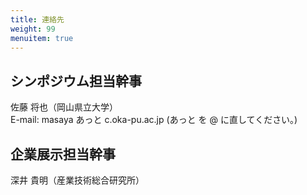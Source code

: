 ```yaml
---
title: 連絡先
weight: 99
menuitem: true
---
```


## シンポジウム担当幹事

佐藤 将也（岡山県立大学）<br>
E-mail: masaya あっと c.oka-pu.ac.jp
(あっと を @ に直してください。)

## 企業展示担当幹事

深井 貴明（産業技術総合研究所）
